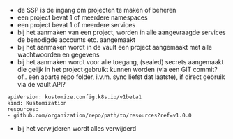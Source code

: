 * de SSP is de ingang om projecten te maken of beheren
* een project bevat 1 of meerdere namespaces
* een project bevat 1 of meerdere services
* bij het aanmaken van een project, worden in alle aangevraagde services de benodigde accounts etc. aangemaakt
* bij het aanmaken wordt in de vault een project aangemaakt met alle wachtwoorden en gegevens
* bij het aanmaken wordt voor alle toegang, (sealed) secrets aangemaakt die gelijk in het project
 gebruikt kunnen worden (via een GIT commit? of.. een aparte repo folder, i.v.m. sync liefst dat laatste),
 if direct gebruik via de vault API?

````
apiVersion: kustomize.config.k8s.io/v1beta1
kind: Kustomization
resources:
- github.com/organization/repo/path/to/resources?ref=v1.0.0
````

* bij het verwijderen wordt alles verwijderd

